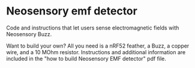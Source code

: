 # Neosensory emf detector
Code and instructions that let users sense electromagnetic fields with Neosensory Buzz.

Want to build your own? All you need is a nRF52 feather, a Buzz, a copper wire, and a 10 MOhm resistor. Instructions and additional information are included in the "how to build Neosensory EMF detector" pdf file. 

